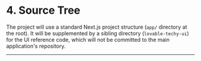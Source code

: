 # 4. Source Tree
The project will use a standard Next.js project structure (`app/` directory at the root). It will be supplemented by a sibling directory (`lovable-techy-ui`) for the UI reference code, which will not be committed to the main application's repository.

---